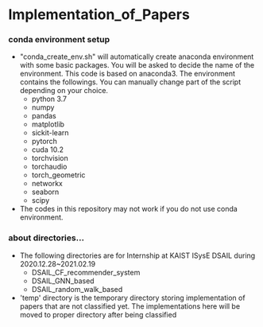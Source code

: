 # Implementation_of_Papers
### conda environment setup
- "conda_create_env.sh" will automatically create anaconda environment with some basic packages. You will be asked to decide the name of the environment. This code is based on anaconda3. The environment contains the followings. You can manually change part of the script depending on your choice.
	- python 3.7
	- numpy
	- pandas
	- matplotlib
	- sickit-learn
	- pytorch
	- cuda 10.2
	- torchvision 
	- torchaudio
	- torch_geometric
	- networkx
	- seaborn
	- scipy
- The codes in this repository may not work if you do not use conda environment.

### about directories...
- The following directories are for Internship at KAIST ISysE DSAIL during 2020.12.28~2021.02.19
	- DSAIL_CF_recommender_system
	- DSAIL_GNN_based
	- DSAIL_random_walk_based
- 'temp' directory is the temporary directory storing implementation of papers that are not classified yet. The implementations here will be moved to proper directory after being classified

